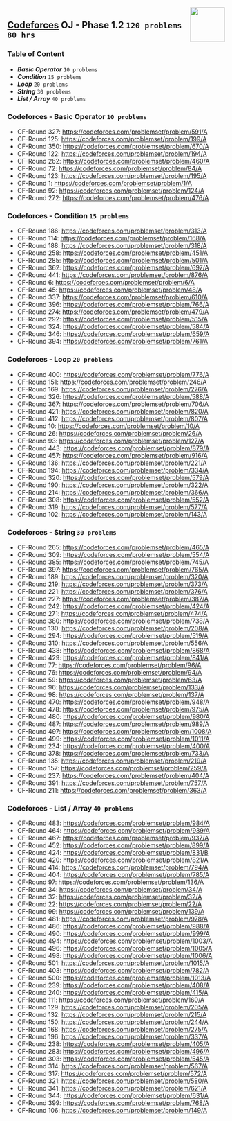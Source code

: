 <img align="right" width="80" src="https://github.com/cs-MohamedAyman/Problem-Solving-Training/blob/master/online-judges-logos/codeforces.jpg">

## [Codeforces](https://codeforces.com/) OJ - Phase 1.2 `120 problems` `80 hrs`

### Table of Content

- ***Basic Operator*** `10 problems`
- ***Condition***      `15 problems`
- ***Loop***           `20 problems`
- ***String***         `30 problems`
- ***List / Array***   `40 problems`

### Codeforces - Basic Operator `10 problems`

- CF-Round 327: https://codeforces.com/problemset/problem/591/A
- CF-Round 125: https://codeforces.com/problemset/problem/199/A
- CF-Round 350: https://codeforces.com/problemset/problem/670/A
- CF-Round 122: https://codeforces.com/problemset/problem/194/A
- CF-Round 262: https://codeforces.com/problemset/problem/460/A
- CF-Round 72: https://codeforces.com/problemset/problem/84/A
- CF-Round 123: https://codeforces.com/problemset/problem/195/A
- CF-Round 1: https://codeforces.com/problemset/problem/1/A
- CF-Round 92: https://codeforces.com/problemset/problem/124/A
- CF-Round 272: https://codeforces.com/problemset/problem/476/A

### Codeforces - Condition `15 problems`

- CF-Round 186: https://codeforces.com/problemset/problem/313/A
- CF-Round 114: https://codeforces.com/problemset/problem/168/A
- CF-Round 188: https://codeforces.com/problemset/problem/318/A
- CF-Round 258: https://codeforces.com/problemset/problem/451/A
- CF-Round 285: https://codeforces.com/problemset/problem/501/A
- CF-Round 362: https://codeforces.com/problemset/problem/697/A
- CF-Round 441: https://codeforces.com/problemset/problem/876/A
- CF-Round 6: https://codeforces.com/problemset/problem/6/A
- CF-Round 45: https://codeforces.com/problemset/problem/48/A
- CF-Round 337: https://codeforces.com/problemset/problem/610/A
- CF-Round 396: https://codeforces.com/problemset/problem/766/A
- CF-Round 274: https://codeforces.com/problemset/problem/479/A
- CF-Round 292: https://codeforces.com/problemset/problem/515/A
- CF-Round 324: https://codeforces.com/problemset/problem/584/A
- CF-Round 346: https://codeforces.com/problemset/problem/659/A
- CF-Round 394: https://codeforces.com/problemset/problem/761/A

### Codeforces - Loop `20 problems`

- CF-Round 400: https://codeforces.com/problemset/problem/776/A
- CF-Round 151: https://codeforces.com/problemset/problem/246/A
- CF-Round 169: https://codeforces.com/problemset/problem/276/A
- CF-Round 326: https://codeforces.com/problemset/problem/588/A
- CF-Round 367: https://codeforces.com/problemset/problem/706/A
- CF-Round 421: https://codeforces.com/problemset/problem/820/A
- CF-Round 412: https://codeforces.com/problemset/problem/807/A
- CF-Round 10: https://codeforces.com/problemset/problem/10/A
- CF-Round 26: https://codeforces.com/problemset/problem/26/A
- CF-Round 93: https://codeforces.com/problemset/problem/127/A
- CF-Round 443: https://codeforces.com/problemset/problem/879/A
- CF-Round 457: https://codeforces.com/problemset/problem/916/A
- CF-Round 136: https://codeforces.com/problemset/problem/221/A
- CF-Round 194: https://codeforces.com/problemset/problem/334/A
- CF-Round 320: https://codeforces.com/problemset/problem/579/A
- CF-Round 190: https://codeforces.com/problemset/problem/322/A
- CF-Round 214: https://codeforces.com/problemset/problem/366/A
- CF-Round 308: https://codeforces.com/problemset/problem/552/A
- CF-Round 319: https://codeforces.com/problemset/problem/577/A
- CF-Round 102: https://codeforces.com/problemset/problem/143/A

### Codeforces - String `30 problems`

- CF-Round 265: https://codeforces.com/problemset/problem/465/A
- CF-Round 309: https://codeforces.com/problemset/problem/554/A
- CF-Round 385: https://codeforces.com/problemset/problem/745/A
- CF-Round 397: https://codeforces.com/problemset/problem/765/A
- CF-Round 189: https://codeforces.com/problemset/problem/320/A
- CF-Round 219: https://codeforces.com/problemset/problem/373/A
- CF-Round 221: https://codeforces.com/problemset/problem/376/A
- CF-Round 227: https://codeforces.com/problemset/problem/387/A
- CF-Round 242: https://codeforces.com/problemset/problem/424/A
- CF-Round 271: https://codeforces.com/problemset/problem/474/A
- CF-Round 380: https://codeforces.com/problemset/problem/738/A
- CF-Round 130: https://codeforces.com/problemset/problem/208/A
- CF-Round 294: https://codeforces.com/problemset/problem/519/A
- CF-Round 310: https://codeforces.com/problemset/problem/556/A
- CF-Round 438: https://codeforces.com/problemset/problem/868/A
- CF-Round 429: https://codeforces.com/problemset/problem/841/A
- CF-Round 77: https://codeforces.com/problemset/problem/96/A
- CF-Round 76: https://codeforces.com/problemset/problem/94/A
- CF-Round 59: https://codeforces.com/problemset/problem/63/A
- CF-Round 96: https://codeforces.com/problemset/problem/133/A
- CF-Round 98: https://codeforces.com/problemset/problem/137/A
- CF-Round 470: https://codeforces.com/problemset/problem/948/A
- CF-Round 478: https://codeforces.com/problemset/problem/975/A
- CF-Round 480: https://codeforces.com/problemset/problem/980/A
- CF-Round 487: https://codeforces.com/problemset/problem/989/A
- CF-Round 497: https://codeforces.com/problemset/problem/1008/A
- CF-Round 499: https://codeforces.com/problemset/problem/1011/A
- CF-Round 234: https://codeforces.com/problemset/problem/400/A
- CF-Round 378: https://codeforces.com/problemset/problem/733/A
- CF-Round 135: https://codeforces.com/problemset/problem/219/A
- CF-Round 157: https://codeforces.com/problemset/problem/259/A
- CF-Round 237: https://codeforces.com/problemset/problem/404/A
- CF-Round 391: https://codeforces.com/problemset/problem/757/A
- CF-Round 211: https://codeforces.com/problemset/problem/363/A

### Codeforces - List / Array `40 problems`

- CF-Round 483: https://codeforces.com/problemset/problem/984/A
- CF-Round 464: https://codeforces.com/problemset/problem/939/A
- CF-Round 467: https://codeforces.com/problemset/problem/937/A
- CF-Round 452: https://codeforces.com/problemset/problem/899/A
- CF-Round 424: https://codeforces.com/problemset/problem/831/B
- CF-Round 420: https://codeforces.com/problemset/problem/821/A
- CF-Round 414: https://codeforces.com/problemset/problem/794/A
- CF-Round 404: https://codeforces.com/problemset/problem/785/A
- CF-Round 97: https://codeforces.com/problemset/problem/136/A
- CF-Round 34: https://codeforces.com/problemset/problem/34/A
- CF-Round 32: https://codeforces.com/problemset/problem/32/A
- CF-Round 22: https://codeforces.com/problemset/problem/22/A
- CF-Round 99: https://codeforces.com/problemset/problem/139/A
- CF-Round 481: https://codeforces.com/problemset/problem/978/A
- CF-Round 486: https://codeforces.com/problemset/problem/988/A
- CF-Round 490: https://codeforces.com/problemset/problem/999/A
- CF-Round 494: https://codeforces.com/problemset/problem/1003/A
- CF-Round 496: https://codeforces.com/problemset/problem/1005/A
- CF-Round 498: https://codeforces.com/problemset/problem/1006/A
- CF-Round 501: https://codeforces.com/problemset/problem/1015/A
- CF-Round 403: https://codeforces.com/problemset/problem/782/A
- CF-Round 500: https://codeforces.com/problemset/problem/1013/A
- CF-Round 239: https://codeforces.com/problemset/problem/408/A
- CF-Round 240: https://codeforces.com/problemset/problem/415/A
- CF-Round 111: https://codeforces.com/problemset/problem/160/A
- CF-Round 129: https://codeforces.com/problemset/problem/205/A
- CF-Round 132: https://codeforces.com/problemset/problem/215/A
- CF-Round 150: https://codeforces.com/problemset/problem/244/A
- CF-Round 168: https://codeforces.com/problemset/problem/275/A
- CF-Round 196: https://codeforces.com/problemset/problem/337/A
- CF-Round 238: https://codeforces.com/problemset/problem/405/A
- CF-Round 283: https://codeforces.com/problemset/problem/496/A
- CF-Round 303: https://codeforces.com/problemset/problem/545/A
- CF-Round 314: https://codeforces.com/problemset/problem/567/A
- CF-Round 317: https://codeforces.com/problemset/problem/572/A
- CF-Round 321: https://codeforces.com/problemset/problem/580/A
- CF-Round 341: https://codeforces.com/problemset/problem/621/A
- CF-Round 344: https://codeforces.com/problemset/problem/631/A
- CF-Round 399: https://codeforces.com/problemset/problem/768/A
- CF-Round 106: https://codeforces.com/problemset/problem/149/A

